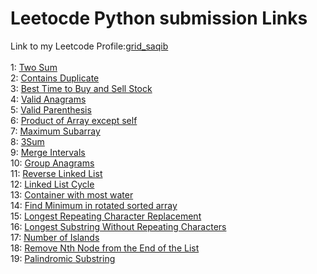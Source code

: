 <h1>Leetocde Python submission Links</h1> 
Link to my Leetcode Profile:<a href="https://leetcode.com/grid_saqib/">grid_saqib</a><br><br>
1: <a href="https://leetcode.com/problems/two-sum/submissions/1155384192">Two Sum</a><br>
2: <a href="https://leetcode.com/problems/contains-duplicate/submissions/1155385985">Contains Duplicate</a><br>
3: <a href="https://leetcode.com/problems/best-time-to-buy-and-sell-stock/submissions/1155388339">Best Time to Buy and Sell Stock</a><br>
4: <a href="https://leetcode.com/problems/valid-anagram/submissions/1155399190">Valid Anagrams</a><br>
5: <a href="https://leetcode.com/problems/valid-parentheses/submissions/1156198862">Valid Parenthesis</a><br>
6: <a href="https://leetcode.com/problems/product-of-array-except-self/submissions/1156215515">Product of Array except self</a><br>
7: <a href="https://leetcode.com/problems/maximum-subarray/submissions/1156234282">Maximum Subarray</a><br>
8: <a href="https://leetcode.com/problems/3sum/submissions/1156345162">3Sum</a><br>
9: <a href="https://leetcode.com/problems/merge-intervals/submissions/1156381800">Merge Intervals</a><br>
10: <a href="https://leetcode.com/problems/group-anagrams/submissions/1156424549">Group Anagrams</a><br>
11: <a href="https://leetcode.com/problems/reverse-linked-list/submissions/1156427399">Reverse Linked List</a><br>
12: <a href="https://leetcode.com/problems/linked-list-cycle/submissions/1156431775">Linked List Cycle</a><br>
13: <a href="https://leetcode.com/problems/container-with-most-water/submissions/1156438196">Container with most water</a><br>
14: <a href="https://leetcode.com/problems/find-minimum-in-rotated-sorted-array/submissions/1159789182">Find Minimum in rotated sorted array</a><br>
15: <a href="https://leetcode.com/problems/longest-repeating-character-replacement/submissions/1159794012">Longest Repeating Character Replacement</a><br>
16: <a href="https://leetcode.com/problems/longest-substring-without-repeating-characters/submissions/1159801079">Longest Substring Without Repeating Characters</a><br>
17: <a href="https://leetcode.com/problems/number-of-islands/submissions/1159807216">Number of Islands</a><br>
18: <a href="https://leetcode.com/problems/remove-nth-node-from-end-of-list/submissions/1159815494">Remove Nth Node from the End of the List</a><br>
19: <a href="https://leetcode.com/problems/palindromic-substrings/submissions/1159821291">Palindromic Substring</a><br>
